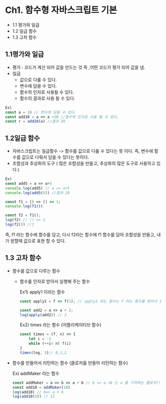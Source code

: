 # Ch1. 함수형 자바스크립트 기본

* 1.1 평가와 일급
* 1.2 일급 함수
* 1.3 고차 함수 



## 1.1평가와 일급

* 평가 : 코드가 계산 되어 값을 만드는 것 즉 ,어떤 코드가 평가 되어 값을 냄.
* 일급
  * 값으로 다룰 수 있다.
  * 변수에 담을 수 있다.
  * 함수의 인자로 사용될 수 있다.
  * 함수의 결과로 사용 될 수 있다.

~~~javascript
Ex)
const a = 10 // 변수에 담을 수 있다 
const add10 = a => a +10 //함수의 인자로 사용 될 수 있다.
const r = add10(a) //결과 20
~~~



## 1.2일급 함수

* 자바스크립트는 일급함수 -> 함수를 값으로 다룰 수 있다는 뜻 이다. 즉, 변수에 함수를 값으로 다뤄서 담을 수 있다는 뜻이다.
* 조합성과 추상화의 도구 ( 많은 조합성을 만들고, 추상화의 많은 도구로 사용하고 있다.)

~~~javascript
Ex)
const add5 = a => a+5
console.log(add5) // a => a+5
console.log(add5(5)) //결과 10

const f1 = () => () => 1;
console.log(f1())

const f2 = f1();
log(f2) // () => 1
log(f2()) //1 

~~~

즉, f1 라는 함수에 함수를 담고, 다시 f2라는 함수에 f1 함수를 담아 조합성을 만들고, 내가 원할때 값으로 표현 할 수 있다.

## 1.3 고차 함수

* 함수를 값으로 다루는 함수

  * 함수를 인자로 받아서 실행해 주는 함수

    Ex1) apply1 이라는 함수

    ~~~javascript
    const apply1 = f => f(1); // apply1 라는 함수는 f 라는 함수를 받아서 1이라는 함수를 적용하는 함수.
    
    const add2 = a => a + 2;
    log(apply(add2)) // 3
    ~~~

    Ex2) times 라는 함수 (어플리케이티브 함수)

    ~~~javascript
    const times = (f, n) => {
        let i = -1
        while (++i< n) f(i)
    }
    times(log, 3)// 0,1,2
    ~~~

* 함수를 만들어서 리턴하는 함수 (클로저를 만들어 리턴하는 함수)

  Ex) addMaker 라는 함수

  ~~~javascript
  const addMaker = a => b => a + b // b => a +b 는 a 를 기억하는 클로저!!! 
  const add10 = addMaker(10)
  log(add10) // b=> a + b
  log(add10(5)) // 15
  ~~~







